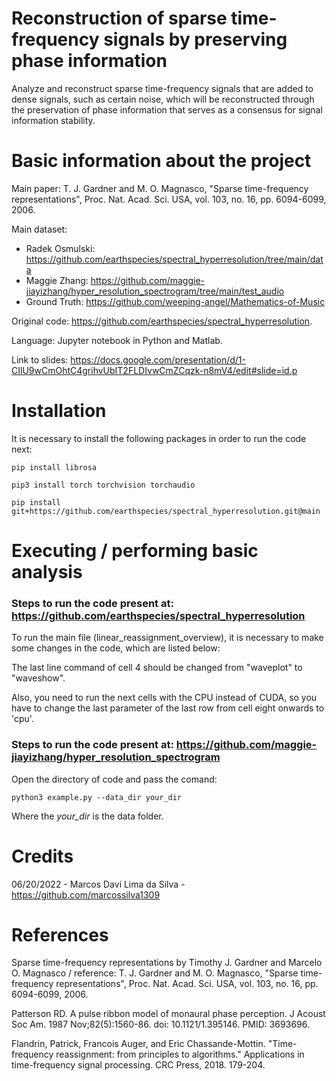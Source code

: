 # Reconstruction of sparse time-frequency signals by preserving phase information

Analyze and reconstruct sparse time-frequency signals that are added to dense signals, such as certain noise, which will be reconstructed through the preservation of phase information that serves as a consensus for signal information stability.

# Basic information about the project

Main paper: T. J. Gardner and M. O. Magnasco, "Sparse time-frequency representations", Proc. Nat. Acad. Sci. USA, vol. 103, no. 16, pp. 6094-6099, 2006.

Main dataset: 

* Radek Osmulski: https://github.com/earthspecies/spectral_hyperresolution/tree/main/data
* Maggie Zhang: https://github.com/maggie-jiayizhang/hyper_resolution_spectrogram/tree/main/test_audio
* Ground Truth: https://github.com/weeping-angel/Mathematics-of-Music

Original code: https://github.com/earthspecies/spectral_hyperresolution.

Language: Jupyter notebook in Python and Matlab.

Link to slides: https://docs.google.com/presentation/d/1-CIlU9wCmOhtC4grihvUbIT2FLDIvwCmZCqzk-n8mV4/edit#slide=id.p

# Installation

It is necessary to install the following packages in order to run the code next:

`pip install librosa`

`pip3 install torch torchvision torchaudio`

`pip install git+https://github.com/earthspecies/spectral_hyperresolution.git@main`

# Executing / performing basic analysis

### Steps to run the code present at: https://github.com/earthspecies/spectral_hyperresolution

To run the main file (linear_reassignment_overview), it is necessary to make some changes in the code, which are listed below:

The last line command of cell 4 should be changed from "waveplot" to "waveshow".

Also, you need to run the next cells with the CPU instead of CUDA, so you have to change the last parameter of the last row from cell eight onwards to 'cpu'.

### Steps to run the code present at: https://github.com/maggie-jiayizhang/hyper_resolution_spectrogram

Open the directory of code and pass the comand:

`python3 example.py --data_dir your_dir`

Where the *your_dir* is the data folder.

# Credits

06/20/2022 - Marcos Davi Lima da Silva - https://github.com/marcossilva1309

# References

Sparse time-frequency representations by Timothy J. Gardner and Marcelo O. Magnasco / reference: T. J. Gardner and M. O. Magnasco, "Sparse time-frequency representations", Proc. Nat. Acad. Sci. USA, vol. 103, no. 16, pp. 6094-6099, 2006.

Patterson RD. A pulse ribbon model of monaural phase perception. J Acoust Soc Am. 1987 Nov;82(5):1560-86. doi: 10.1121/1.395146. PMID: 3693696.

Flandrin, Patrick, Francois Auger, and Eric Chassande-Mottin. "Time-frequency reassignment: from principles to algorithms." Applications in time-frequency signal processing. CRC Press, 2018. 179-204.
